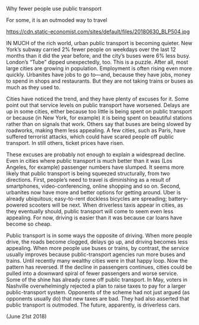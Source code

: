 Why fewer people use public transport

For some, it is an outmoded way to travel

https://cdn.static-economist.com/sites/default/files/20180630_BLP504.jpg

IN MUCH of the rich world, urban public transport is becoming quieter. New York’s subway carried 2% fewer people on weekdays over the last 12 months than it did the year before, and the city’s buses were 6% less busy. London’s “Tube” dipped unexpectedly, too. This is a puzzle. After all, most large cities are growing in population. Employment is often rising even more quickly. Urbanites have jobs to go to—and, because they have jobs, money to spend in shops and restaurants. But they are not taking trains or buses as much as they used to. 

Cities have noticed the trend, and they have plenty of excuses for it. Some point out that service levels on public transport have worsened. Delays are up in some cities, either because too little is being spent on public transport or because (in New York, for example) it is being spent on beautiful stations rather than on signals that work. Others say that buses are being slowed by roadworks, making them less appealing. A few cities, such as Paris, have suffered terrorist attacks, which could have scared people off public transport. In still others, ticket prices have risen. 

These excuses are probably not enough to explain a widespread decline. Even in cities where public transport is much better than it was (Los Angeles, for example) passenger numbers have slumped. It seems more likely that public transport is being squeezed structurally, from two directions. First, people’s need to travel is diminishing as a result of smartphones, video-conferencing, online shopping and so on. Second, urbanites now have more and better options for getting around. Uber is already ubiquitous; easy-to-rent dockless bicycles are spreading; battery-powered scooters will be next. When driverless taxis appear in cities, as they eventually should, public transport will come to seem even less appealing. For now, driving is easier than it was because car loans have become so cheap. 

Public transport is in some ways the opposite of driving. When more people drive, the roads become clogged, delays go up, and driving becomes less appealing. When more people use buses or trains, by contrast, the service usually improves because public-transport agencies run more buses and trains. Until recently many wealthy cities were in that happy loop. Now the pattern has reversed. If the decline in passengers continues, cities could be pulled into a downward spiral of fewer passengers and worse service. Some of the shine has already come off public transport. In May, voters in Nashville overwhelmingly rejected a plan to raise taxes to pay for a larger public-transport system. Opponents of the scheme had not just argued (as opponents usually do) that new taxes are bad. They had also asserted that public transport is outmoded. The future, apparently, is driverless cars.

 (June 21st 2018)